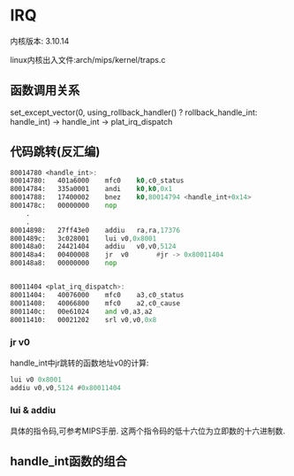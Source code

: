 # IRQ

内核版本: 3.10.14

linux内核出入文件:arch/mips/kernel/traps.c

## 函数调用关系

set_except_vector(0, using_rollback_handler() ? rollback_handle_int: handle_int) -> handle_int -> plat_irq_dispatch

## 代码跳转(反汇编)
 
``` asm
80014780 <handle_int>:
80014780:   401a6000    mfc0    k0,c0_status
80014784:   335a0001    andi    k0,k0,0x1
80014788:   17400002    bnez    k0,80014794 <handle_int+0x14>
8001478c:   00000000    nop
	.
	.
80014898:   27ff43e0    addiu   ra,ra,17376
8001489c:   3c028001    lui v0,0x8001
800148a0:   24421404    addiu   v0,v0,5124
800148a4:   00400008    jr  v0       #jr -> 0x80011404
800148a8:   00000000    nop


80011404 <plat_irq_dispatch>:                                 
80011404:   40076000    mfc0    a3,c0_status
80011408:   40066800    mfc0    a2,c0_cause
8001140c:   00e61024    and v0,a3,a2
80011410:   00021202    srl v0,v0,0x8

```

### jr v0

handle_int中jr跳转的函数地址v0的计算:

``` asm
lui v0 0x8001
addiu v0,v0,5124 #0x80011404
```

### lui & addiu

具体的指令码,可参考MIPS手册.
这两个指令码的低十六位为立即数的十六进制数.

## handle_int函数的组合




